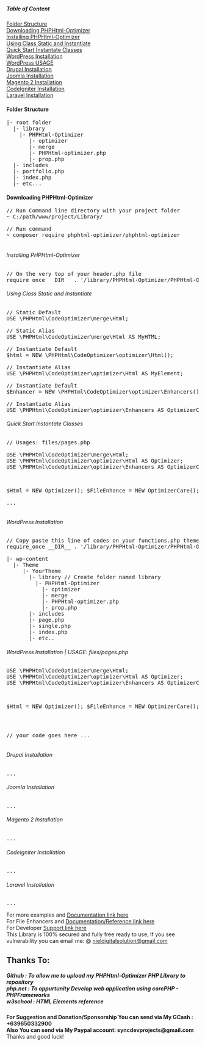 <h5>Table of Content</h5>
<a href="FolderStructure">Folder Structure</a><br />
<a href="DownloadingPHPHtml-Optimizer">Downloading PHPHtml-Optimizer</a><br />
<a href="InstallingPHPHtml-Optimizer">Installing PHPHtml-Optimizer</a><br />
<a href="Instantiate">Using Class Static and Instantiate</a><br />
<a href="QuickStart">Quick Start Instantate Classes</a><br />
<a href="WordPressInstallation">WordPress Installation</a><br />
<a href="WordPressInstallation"> WordPress USAGE  </a><br />
<a href="Drupal"> Drupal Installation </a><br />
<a href="Joomla">Joomla Installation </a><br />
<a href="Magento">Magento 2 Installation </a><br />
<a href="CodeIgniter">CodeIgniter Installation  </a><br />
<a href="LaravelCodeIgniter">Laravel Installation  </a><br />

<h4 id="FolderStructure">Folder Structure</h4>
<pre>
|- root folder
  |- library
    |- PHPHtml-Optimizer
       |- optimizer
       |- merge
       |- PHPHtml-optimizer.php
       |- prop.php
  |- includes
  |- portfolio.php
  |- index.php
  |- etc...
</pre>
<h4 id="DownloadingPHPHtml-Optimizer">Downloading PHPHtml-Optimizer</h4>
<pre>
// Run Command line directory with your project folder
~ C:/path/www/project/Library/ <br />
// Run command
~ composer require phphtml-optimizer/phphtml-optimizer<br />	
</pre>

<h6 id="InstallingPHPHtml-Optimizer">Installing PHPHtml-Optimizer</h6>
<pre>
// On the very top of your header.php file
require_once __DIR__ . '/library/PHPHtml-Optimizer/PHPHtml-Optimizer.php';
</pre>	

<h6 id="Instantiate">Using Class Static and Instantiate</h6>
<pre>
// Static Default
USE \PHPHtml\CodeOptimizer\merge\Html; <br />
// Static Alias
USE \PHPHtml\CodeOptimizer\merge\Html AS MyHTML; <br />
// Instantiate Default
$html = NEW \PHPHtml\CodeOptimizer\optimizer\Html(); <br />
// Instantiate Alias
USE \PHPHtml\CodeOptimizer\optimizer\Html AS MyElement; <br />
// Instantiate Default
$Enhancer = NEW \PHPHtml\CodeOptimizer\optimizer\Enhancers(); <br />
// Instantiate Alias
USE \PHPHtml\CodeOptimizer\optimizer\Enhancers AS OptimizerCar();
</pre>

<h6 id="QuickStart">Quick Start Instantate Classes </h6>
<pre>
// Usages: files/pages.php<br />
USE \PHPHtml\CodeOptimizer\merge\Html;
USE \PHPHtml\CodeOptimizer\optimizer\Html AS Optimizer;
USE \PHPHtml\CodeOptimizer\optimizer\Enhancers AS OptimizerCare;<br />

$Html = NEW Optimizer();
$FileEnhance = NEW OptimizerCare();	<br />
...
</pre>

<h6 id="WordPressInstallation">WordPress Installation </h6>
<pre>
// Copy paste this line of codes on your functions.php theme file
require_once __DIR__ . '/library/PHPHtml-Optimizer/PHPHtml-Optimizer.php'; <br />
|- wp-content
  |- Theme
     |- YourTheme
       |- library // Create folder named library 
         |- PHPHtml-Optimizer
           |- optimizer
           |- merge
           |- PHPHtml-optimizer.php
           |- prop.php
       |- includes
       |- page.php
       |- single.php
       |- index.php
       |- etc..
</pre>
<h6 id="wpUSAGE">WordPress Installation | USAGE: files/pages.php </h6>	
<pre>
USE \PHPHtml\CodeOptimizer\merge\Html;
USE \PHPHtml\CodeOptimizer\optimizer\Html AS Optimizer;
USE \PHPHtml\CodeOptimizer\optimizer\Enhancers AS OptimizerCare;<br />

$Html = NEW Optimizer();
$FileEnhance = NEW OptimizerCare();	<br />

// your code goes here ...
</pre>

<h6 id="Drupal">Drupal Installation </h6>
<pre>
...
</pre>

<h6 id="Joomla">Joomla Installation </h6>
<pre>
...
</pre>

<h6 id="Magento">Magento 2 Installation </h6>
<pre>
...
</pre>

<h6 id="CodeIgniter">CodeIgniter Installation </h6>
<pre>
...
</pre>

<h6 id="Laravel">Laravel Installation </h6>
<pre>
...
</pre>

For more examples and <a href="https://github.com/nielsofficeofficial/PHPHtml-Optimizer-Docx"> Documentation link here </a><br /> 
For File Enhancers and <a href="https://github.com/nielsofficeofficial/PHPHtml-Optimizer-Enhancers"> Documentation/Reference link here </a><br /> 
For Developer <a href="https://github.com/nielsofficeofficial/PHPHtml-Optimizer/issues"> Support link here </a><br /> 
This Library is 100% secured and fully free ready to use, If you see vulnerability you can email me: @ nieldigitalsolution@gmail.com

<h2>Thanks To:</h2>
<h5>
Github : To allow me to upload my PHPHtml-Optimizer PHP Library to repository<br /> 
php.net : To oppurtunity Develop web application using corePHP - PHPFrameworks<br />
w3school : HTML Elements reference</h5>

__For Suggestion and Donation/Sponsorship You can send via My GCash : +639650332900__ <br />
__Also You can send via My Paypal account: syncdevprojects@gmail.com__ <br />
Thanks and good luck! 
